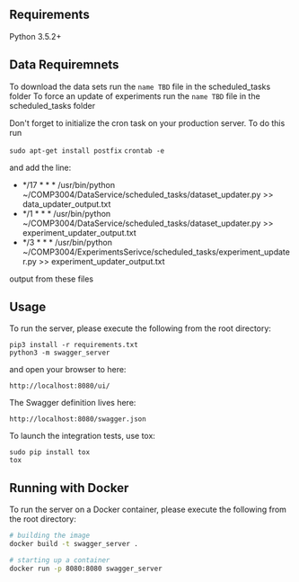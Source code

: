 ## Requirements
Python 3.5.2+

## Data Requiremnets
To download the data sets run the ```name TBD``` file in the scheduled_tasks folder
To force an update of experiments run the ```name TBD``` file in the scheduled_tasks folder

Don't forget to initialize the cron task on your production server. To do this run 

`sudo apt-get install postfix`
`crontab -e`

and add the line:

* */17 * * * /usr/bin/python ~/COMP3004/DataService/scheduled_tasks/dataset_updater.py >> data_updater_output.txt
* */1 * * * /usr/bin/python ~/COMP3004/DataService/scheduled_tasks/dataset_updater.py >> experiment_updater_output.txt
* */3 * * * /usr/bin/python ~/COMP3004/ExperimentsSerivce/scheduled_tasks/experiment_updater.py >> experiment_updater_output.txt

output from these files 

## Usage
To run the server, please execute the following from the root directory:

```
pip3 install -r requirements.txt
python3 -m swagger_server
```

and open your browser to here:

```
http://localhost:8080/ui/
```

The Swagger definition lives here:

```
http://localhost:8080/swagger.json
```

To launch the integration tests, use tox:
```
sudo pip install tox
tox
```

## Running with Docker

To run the server on a Docker container, please execute the following from the root directory:

```bash
# building the image
docker build -t swagger_server .

# starting up a container
docker run -p 8080:8080 swagger_server
```